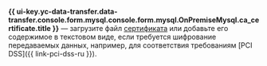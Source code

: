 **{{ ui-key.yc-data-transfer.data-transfer.console.form.mysql.console.form.mysql.OnPremiseMysql.ca_certificate.title }}** — загрузите файл [сертификата](../../../../../managed-mysql/operations/connect.md#get-ssl-cert) или добавьте его содержимое в текстовом виде, если требуется шифрование передаваемых данных, например, для соответствия требованиям [PCI DSS]({{ link-pci-dss-ru }}).
